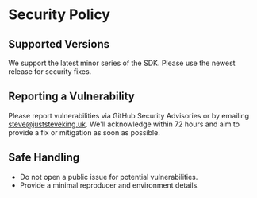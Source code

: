 # Security Policy

## Supported Versions

We support the latest minor series of the SDK. Please use the newest release for security fixes.

## Reporting a Vulnerability

Please report vulnerabilities via GitHub Security Advisories or by emailing steve@juststeveking.uk. We'll acknowledge within 72 hours and aim to provide a fix or mitigation as soon as possible.

## Safe Handling

- Do not open a public issue for potential vulnerabilities.
- Provide a minimal reproducer and environment details.
